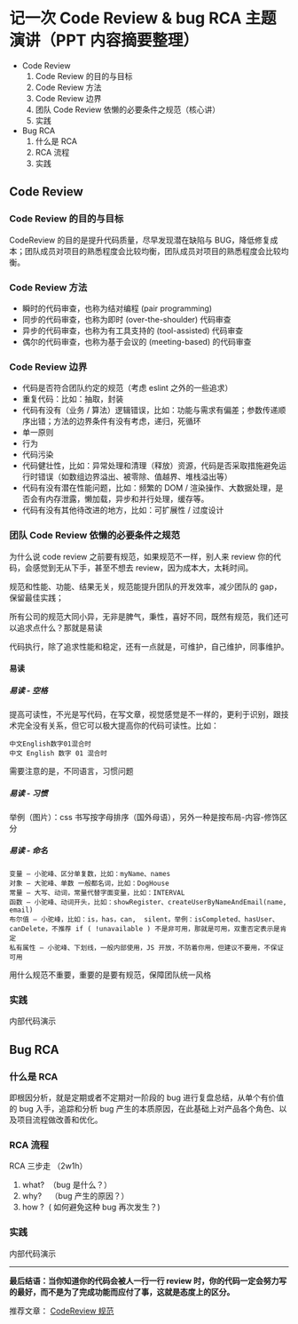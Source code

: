 # 记一次 Code Review & bug RCA 主题演讲（PPT 内容摘要整理）
- Code Review
	1. Code Review 的目的与目标
	2. Code Review 方法
	3. Code Review 边界
	4. 团队 Code Review 依懒的必要条件之规范（核心讲）
	5. 实践
- Bug RCA
	1. 什么是 RCA
	2. RCA 流程
	2. 实践

## Code Review

### Code Review 的目的与目标
CodeReview 的目的是提升代码质量，尽早发现潜在缺陷与 BUG，降低修复成本；团队成员对项目的熟悉程度会比较均衡，团队成员对项目的熟悉程度会比较均衡。

### Code Review 方法
- 瞬时的代码审查，也称为结对编程 (pair programming)
- 同步的代码审查，也称为即时 (over-the-shoulder) 代码审查
- 异步的代码审查，也称为有工具支持的 (tool-assisted) 代码审查
- 偶尔的代码审查，也称为基于会议的 (meeting-based) 的代码审查

### Code Review 边界
- 代码是否符合团队约定的规范（考虑 eslint 之外的一些追求）
- 重复代码：比如：抽取，封装
- 代码有没有（业务 / 算法）逻辑错误，比如：功能与需求有偏差；参数传递顺序出错；方法的边界条件有没有考虑，递归，死循环
- 单一原则
- 行为
- 代码污染
- 代码健壮性，比如：异常处理和清理（释放）资源，代码是否采取措施避免运行时错误（如数组边界溢出、被零除、值越界、堆栈溢出等）
- 代码有没有潜在性能问题，比如：频繁的 DOM / 渲染操作、大数据处理，是否会有内存泄露，懒加载，异步和并行处理，缓存等。
- 代码有没有其他待改进的地方，比如：可扩展性 / 过度设计

### 团队 Code Review 依懒的必要条件之规范
为什么说 code review 之前要有规范，如果规范不一样，别人来 review 你的代码，会感觉到无从下手，甚至不想去 review，因为成本大，太耗时间。

规范和性能、功能、结果无关，规范能提升团队的开发效率，减少团队的 gap，保留最佳实践；

所有公司的规范大同小异，无非是脾气，秉性，喜好不同，既然有规范，我们还可以追求点什么？那就是易读

代码执行，除了追求性能和稳定，还有一点就是，可维护，自己维护，同事维护。

#### 易读
##### 易读 - 空格

提高可读性，不光是写代码，在写文章，视觉感觉是不一样的，更利于识别，跟技术完全没有关系，但它可以极大提高你的代码可读性。比如：
```
中文English数字01混合时
中文 English 数字 01 混合时
```
需要注意的是，不同语言，习惯问题

##### 易读 - 习惯

举例（图片）：css 书写按字母排序（国外母语），另外一种是按布局-内容-修饰区分

##### 易读 - 命名

```
变量 — 小驼峰、区分单复数，比如：myName、names
对象 — 大驼峰、单数 一般都名词，比如：DogHouse
常量 — 大写、动词，常量代替字面变量，比如：INTERVAL
函数 — 小驼峰、动词开头，比如：showRegister、createUserByNameAndEmail(name, email)
布尔值 — 小驼峰，比如：is，has，can,  silent，举例：isCompleted、hasUser、canDelete，不推荐 if ( !unavailable ) 不是非可用，那就是可用，双重否定表示是肯定
私有属性 — 小驼峰、下划线，一般内部使用，JS 开放，不防着你用，但建议不要用，不保证可用
```

用什么规范不重要，重要的是要有规范，保障团队统一风格

### 实践
内部代码演示

## Bug RCA

### 什么是 RCA
即根因分析，就是定期或者不定期对一阶段的 bug 进行复盘总结，从单个有价值的 bug 入手，追踪和分析 bug 产生的本质原因，在此基础上对产品各个角色、以及项目流程做改善和优化。

### RCA 流程
RCA 三步走 （2w1h）
1. what?  （bug 是什么？）
2. why?    （bug 产生的原因？）
3. how ?  ( 如何避免这种 bug 再次发生？)

### 实践
内部代码演示

---

**最后结语：当你知道你的代码会被人一行一行 review 时，你的代码一定会努力写的最好，而不是为了完成功能而应付了事，这就是态度上的区分。**

推荐文章：
[CodeReview 规范](https://www.jianshu.com/p/f79c4e948954http:// "CodeReview 规范")
